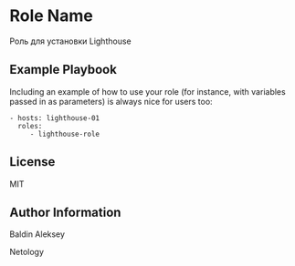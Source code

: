 Role Name
=========

Роль для установки Lighthouse

Example Playbook
----------------

Including an example of how to use your role (for instance, with variables passed in as parameters) is always nice for users too:

    - hosts: lighthouse-01
      roles:
         - lighthouse-role

License
-------

MIT

Author Information
------------------

Baldin Aleksey

Netology